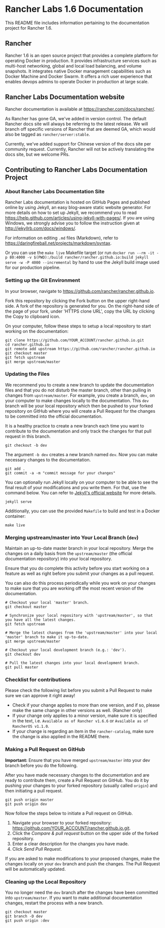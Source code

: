 # Rancher Labs 1.6 Documentation

This README file includes information pertaining to the documentation project for Rancher 1.6.

## Rancher

Rancher 1.6 is an open source project that provides a complete platform for operating Docker in production. It provides infrastructure services such as multi-host networking, global and local load balancing, and volume snapshots. It integrates native Docker management capabilities such as Docker Machine and Docker Swarm. It offers a rich user experience that enables devops admins to operate Docker in production at large scale.

## Rancher Labs Documentation website

Rancher documentation is available at <https://rancher.com/docs/rancher/>.

As Rancher has gone GA, we've added in version control. The default Rancher docs site will always be referring to the latest release. We will branch off specific versions of Rancher that are deemed GA, which would also be tagged as `rancher/server:stable`.

Currently, we've added support for Chinese version of the docs site per community request. Currently, Rancher will not be actively translating the docs site, but we welcome PRs.

## Contributing to Rancher Labs Documentation Project

### About Rancher Labs Documentation Site

Rancher Labs documentation is hosted on GitHub Pages and published online by using Jekyll, an easy blog-aware static website generator. For more details on how to set up Jekyll, we recommend you to read <https://help.github.com/articles/using-jekyll-with-pages/>. If you are using Windows, we strongly advise you to follow the instruction given at <http://jekyllrb.com/docs/windows/>.

For information on editing `.md` files (Markdown), refer to <https://daringfireball.net/projects/markdown/syntax>.

Or you can use the `make live` Makefile target (or run `docker run --rm -it -p 80:4000 -v $(PWD):/build rancher/rancher.github.io:build jekyll serve -w -P 4000 --incremental` by hand to use the Jekyll build image used for our production pipeline.

### Setting up the Git Environment

In your browser, navigate to <https://github.com/rancher/rancher.github.io>.

Fork this repository by clicking the Fork button on the upper right-hand side. A fork of the repository is generated for you. On the right-hand side of the page of your fork, under 'HTTPS clone URL', copy the URL by clicking the Copy to clipboard icon.

On your computer, follow these steps to setup a local repository to start working on the documentation:

```shell
git clone https://github.com/YOUR_ACCOUNT/rancher.github.io.git
cd rancher.github.io
git remote add upstream https://github.com/rancher/rancher.github.io
git checkout master
git fetch upstream
git merge upstream/master
```

### Updating the Files

We recommend you to create a new branch to update the documentation files and that you do not disturb the master branch, other than pulling in changes from `upstream/master`.
For example, you create a branch, `dev`, on your computer to make changes locally to the documentation. This `dev` branch will be your local repository which then be pushed to your forked repository on GitHub where you will create a Pull Request for the changes to be committed into the official documentation.

It is a healthy practice to create a new branch each time you want to contribute to the documentation and only track the changes for that pull request in this branch.

```shell
git checkout -b dev
```

The argument `-b dev` creates a new branch named `dev`. Now you can make necessary changes to the documentation.

```shell
git add .
git commit -a -m "commit message for your changes"
```

You can optionally run Jekyll locally on your computer to be able to see the final result of your modifications and you write them. For that, use the command below. You can refer to [Jekyll's official website](https://jekyllrb.com/) for more details.

```shell
jekyll serve
```

Additionally, you can use the provided `Makefile` to build and test in a Docker container:

```shell
make live
```

### Merging upstream/master into Your Local Branch (`dev`)

Maintain an up-to-date master branch in your local repository. Merge the changes on a daily basis from the `upstream/master` (the official documentation repository) into your local repository.

Ensure that you do complete this activity before you start working on a feature as well as right before you submit your changes as a pull request.

You can also do this process periodically while you work on your changes to make sure that you are working off the most recent version of the documentation.

```shell
# Checkout your local 'master' branch.
git checkout master

# Synchronize your local repository with 'upstream/master', so that you have all the latest changes.
git fetch upstream

# Merge the latest changes from the 'upstream/master' into your local 'master' branch to make it up-to-date.
git merge upstream/master

# Checkout your local development branch (e.g.: 'dev').
git checkout dev

# Pull the latest changes into your local development branch.
git pull master
```

### Checklist for contributions

Please check the following list before you submit a Pull Request to make sure we can approve it right away!

* Check if your change applies to more than one version, and if so, please make the same change in other versions as well. (Rancher only)
* If your change only applies to a minor version, make sure it is specified in the text, i.e. `Available as of Rancher v1.6.6` or `Available as of RancherOS v1.1.0`.
* If your change is regarding an item in the `rancher-catalog`, make sure the change is also applied in the README there.

### Making a Pull Request on GitHub

**Important:** Ensure that you have merged `upstream/master` into your dev branch before you do the following.

After you have made necessary changes to the documentation and are ready to contribute them, create a Pull Request on GitHub. You do it by pushing your changes to your forked repository (usually called `origin`) and then initiating a pull request.

```
git push origin master
git push origin dev
```

Now follow the steps below to initiate a Pull request on GitHub.

1.  Navigate your browser to your forked repository: <https://github.com/YOUR_ACCOUNT/rancher.github.io.git>.
1.  Click the *Compare & pull request* button on the upper side of the forked repository.
1.  Enter a clear description for the changes you have made.
1.  Click *Send Pull Request*.

If you are asked to make modifications to your proposed changes, make the changes locally on your `dev` branch and push the changes. The Pull Request will be automatically updated.

### Cleaning up the Local Repository

You no longer need the `dev` branch after the changes have been committed into `upstream/master`. If you want to make additional documentation changes, restart the process with a new branch.

```
git checkout master
git branch -D dev
git push origin :dev
```
